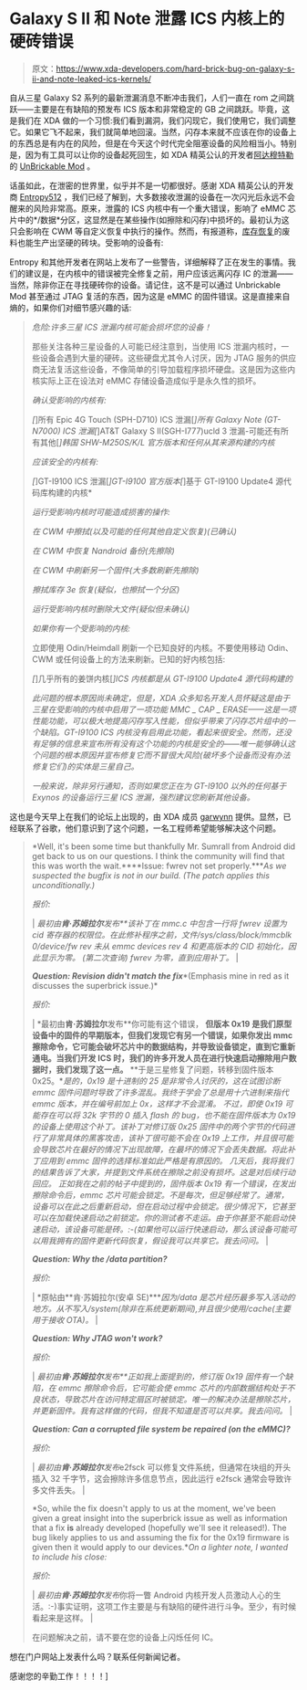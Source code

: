 # Galaxy S II 和 Note 泄露 ICS 内核上的硬砖错误

> 原文：<https://www.xda-developers.com/hard-brick-bug-on-galaxy-s-ii-and-note-leaked-ics-kernels/>

自从三星 Galaxy S2 系列的最新泄漏消息不断冲击我们，人们一直在 rom 之间跳跃——主要是在有缺陷的预发布 ICS 版本和非常稳定的 GB 之间跳跃。毕竟，这是我们在 XDA 做的一个习惯:我们看到漏洞，我们闪现它，我们使用它，我们调整它。如果它飞不起来，我们就简单地回滚。当然，闪存本来就不应该在你的设备上的东西总是有内在的风险，但是在今天这个时代完全阻塞设备的风险相当小。特别是，因为有工具可以让你的设备起死回生，如 XDA 精英公认的开发者[阿达穆特勒](http://forum.xda-developers.com/member.php?u=3682533)的 [UnBrickable Mod](http://www.xda-developers.com/android/explaining-and-advancing-the-unbrickable-mod/ "Explaining and Advancing the UnBrickable Mod") 。

话虽如此，在泄密的世界里，似乎并不是一切都很好。感谢 XDA 精英公认的开发商 [Entropy512](http://forum.xda-developers.com/member.php?u=591147) ，我们已经了解到，大多数接收泄漏的设备在一次闪光后永远不会醒来的风险非常高。原来，泄露的 ICS 内核中有一个重大错误，影响了 eMMC 芯片中的*/数据*分区，这显然是在某些操作(如擦除和闪存)中损坏的。最初认为这只会影响在 CWM 等自定义恢复中执行的操作。然而，有报道称，[库存恢复](http://forum.xda-developers.com/showpost.php?p=26046849&postcount=140)的废料也能生产出坚硬的砖块。受影响的设备有:

Entropy 和其他开发者在网站上发布了一些警告，详细解释了正在发生的事情。我们的建议是，在内核中的错误被完全修复之前，用户应该远离闪存 IC 的泄漏——当然，除非你正在寻找硬砖你的设备。请记住，这不是可以通过 Unbrickable Mod 甚至通过 JTAG 复活的东西，因为这是 eMMC 的固件错误。这是直接来自熵的，如果你们对细节感兴趣的话:

> *危险:许多三星 ICS 泄漏内核可能会损坏您的设备！*
> 
> 那些关注各种三星设备的人可能已经注意到，当使用 ICS 泄漏内核时，一些设备会遇到大量的硬砖。这些硬盘尤其令人讨厌，因为 JTAG 服务的供应商无法复活这些设备，不像简单的引导加载程序损坏硬盘。这是因为这些内核实际上正在设法对 eMMC 存储设备造成似乎是永久性的损坏。
> 
> *确认受影响的内核有:*
> 
> *[*]所有 Epic 4G Touch (SPH-D710) ICS 泄漏[*]所有 Galaxy Note (GT-N7000) ICS 泄漏[*]AT&T Galaxy S II(SGH-I777)ucld 3 泄漏-可能还有所有其他[*]韩国 SHW-M250S/K/L 官方版本和任何从其来源构建的内核*
> 
> *应该安全的内核有:*
> 
> *[*]GT-I9100 ICS 泄漏[*]GT-I9100 官方版本[*]基于 GT-I9100 Update4 源代码库构建的内核*
> 
> *运行受影响内核时可能造成损害的操作:*
> 
> *在 CWM 中擦拭(以及可能的任何其他自定义恢复)(已确认)*
> 
> *在 CWM 中恢复 Nandroid 备份(先擦除)*
> 
> *在 CWM 中刷新另一个固件(大多数刷新先擦除)*
> 
> *擦拭库存 3e 恢复(疑似，也擦拭一个分区)*
> 
> *运行受影响内核时删除大文件(疑似但未确认)*
> 
> *如果你有一个受影响的内核:*
> 
> 立即使用 Odin/Heimdall 刷新一个已知良好的内核。不要使用移动 Odin、CWM 或任何设备上的方法来刷新。已知的好内核包括:
> 
> *[*]几乎所有的姜饼内核[*]ICS 内核都是从 GT-I9100 Update4 源代码构建的*
> 
> *此问题的根本原因尚未确定，但是，XDA 众多知名开发人员怀疑这是由于三星在受影响的内核中启用了一项功能 MMC _ CAP _ ERASE——这是一项性能功能，可以极大地提高闪存写入性能，但似乎带来了闪存芯片组中的一个缺陷。GT-I9100 ICS 内核没有启用此功能，看起来很安全。然而，还没有足够的信息来宣布所有没有这个功能的内核是安全的——唯一能够确认这个问题的根本原因并宣布修复它而不冒很大风险(破坏多个设备而没有办法修复它们)的实体是三星自己。*
> 
> *一般来说，除非另行通知，否则如果您正在为 GT-I9100 以外的任何基于 Exynos 的设备运行三星 ICS 泄漏，强烈建议您刷新其他设备。*

这也是今天早上在我们的论坛上出现的，由 XDA 成员 [garwynn](http://forum.xda-developers.com/member.php?u=4194834) 提供。显然，已经联系了谷歌，他们意识到了这个问题，一名工程师希望能够解决这个问题。

> *Well, it's been some time but thankfully Mr. Sumrall from Android did get back to us on our questions. I think the community will find that this was worth the wait.****Issue: fwrev not set properly.****As we suspected the bugfix is not in our build. (The patch applies this unconditionally.)*
> 
> *报价:*
> 
> | *最初由**肯·苏姆拉尔**发布**该补丁在 mmc.c 中包含一行将 fwrev 设置为 cid 寄存器的权限位。在此修补程序之前，文件/sys/class/block/mmcblk 0/device/fw rev 未从 emmc devices rev 4 和更高版本的 CID 初始化，因此显示为零。* *(第二次查询)* *fwrev 为零，直到应用补丁。* |
> 
> ***Question: Revision didn't match the fix****(Emphasis mine in red as it discusses the superbrick issue.)*
> 
> *报价:*
> 
> | *最初由**肯·苏姆拉尔**发布**你可能有这个错误， **但版本 0x19 是我们原型设备中的固件的早期版本，但我们发现它有另一个错误，如果你发出 mmc 擦除命令，它可能会破坏芯片中的数据结构，并导致设备锁定，直到它重新通电。当我们开发 ICS 时，我们的许多开发人员在进行快速启动擦除用户数据时，我们发现了这一点。** **于是三星修复了问题，转移到固件版本 0x25。**是的，0x19 是十进制的 25 是非常令人讨厌的，这在试图诊断 emmc 固件问题时导致了许多混乱。我终于学会了总是用十六进制来指代 emmc 版本，并在编号前加上 0x，这样才不会混淆。* *不过，即使 0x19 可能存在可以将 32k 字节的 0 插入 flash 的 bug，也不能在固件版本为 0x19 的设备上使用这个补丁。该补丁对修订版 0x25 固件中的两个字节的代码进行了非常具体的黑客攻击，该补丁很可能不会在 0x19 上工作，并且很可能会导致芯片在最好的情况下出现故障，在最坏的情况下会丢失数据。将此补丁应用到 emmc 固件的选择标准如此严格是有原因的。* *几天后，我将我们的结果告诉了大家，并提到文件系统在擦除之前没有损坏。这是对后续行动回应。* *正如我在之前的帖子中提到的，固件版本 0x19 有一个错误，在发出擦除命令后，emmc 芯片可能会锁定。不是每次，但足够经常了。通常，设备可以在此之后重新启动，但在启动过程中会锁定。很少情况下，它甚至可以在加载快速启动之前锁定。你的测试者不走运。由于你甚至不能启动快速启动，该设备可能是砖。:-(如果他可以运行快速启动，那么该设备可能可以用我拥有的固件更新代码恢复，假设我可以共享它。我去问问。* |
> 
> ***Question: Why the /data partition?***
> 
> *报价:*
> 
> | *原帖由**肯·苏姆拉尔(安卓 SE)****因为/data 是芯片经历最多写入活动的地方。从不写入/system(除非在系统更新期间),并且很少使用/cache(主要用于接收 OTA)。* |
> 
> ***Question: Why JTAG won't work?***
> 
> *报价:*
> 
> | *最初由**肯·苏姆拉尔**发布**正如我上面提到的，修订版 0x19 固件有一个缺陷，在 emmc 擦除命令后，它可能会使 emmc 芯片的内部数据结构处于不良状态，导致芯片在访问特定扇区时被锁定。唯一的解决办法是擦除芯片，并更新固件。我有这样做的代码，但我不知道是否可以共享。我去问问。* |
> 
> ***Question: Can a corrupted file system be repaired (on the eMMC)?***
> 
> *报价:*
> 
> | *最初由**肯·苏姆拉尔**发布*e2fsck 可以修复文件系统，但通常在块组的开头插入 32 千字节，这会擦除许多信息节点，因此运行 e2fsck 通常会导致许多文件丢失。 |
> 
> *So, while the fix doesn't apply to us at the moment, we've been given a great insight into the superbrick issue as well as information that a fix **is** already developed (hopefully we'll see it released!). The bug likely applies to us and assuming the fix for the 0x19 firmware is given then it would apply to our devices.**On a lighter note, I wanted to include his close:*
> 
> *报价:*
> 
> | *最初由**肯·苏姆拉尔**发布*你将一瞥 Android 内核开发人员激动人心的生活。:-)事实证明，这项工作主要是与有缺陷的硬件进行斗争。至少，有时候看起来是这样。 |
> 
> 在问题解决之前，请不要在您的设备上闪烁任何 IC。

想在门户网站上发表什么吗？联系任何新闻记者。

感谢您的辛勤工作！！！！]